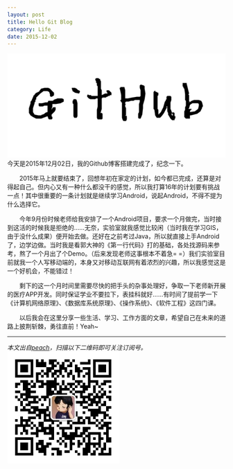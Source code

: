 ```yaml
---
layout: post
title: Hello Git Blog
category: Life
date: 2015-12-02
---
```


![Jekyll](/res/img/jeky.png)
今天是2015年12月02日，我的Github博客搭建完成了，纪念一下。

<!-- more -->
　　2015年马上就要结束了，回想年初在家定的计划，如今都已完成，还算是对得起自己。但内心又有一种什么都没干的感觉，所以我打算16年的计划要有挑战一点！其中很重要的一条计划就是继续学习Android，说起Android，不得不提为什么选择它。

　　今年9月份时候老师给我安排了一个Android项目，要求一个月做完，当时接到这活的时候我是拒绝的……无奈，实验室就我感觉比较闲（当时我在学习GIS，由于没什么成果）便开始去做。还好在之前考过Java，所以就直接上手Android了，边学边做。当时我是看郭大神的《第一行代码》打的基础，各处找源码来参考，熬了一个月出了个Demo。（后来发现老师这事根本不着急= =）我们实验室目前就我一个人写移动端的，本身又对移动互联网有着浓烈的兴趣，所以我感觉这是一个好机会，不能错过！

　　剩下的这一个月时间里需要尽快的把手头的杂事处理好，争取一下老师新开展的医疗APP开发。同时保证学业不要拉下，表挂科就好……有时间了提前学一下《计算机网络原理》、《数据库系统原理》、《操作系统》、《软件工程》这四门课。

　　以后我会在这里分享一些生活、学习、工作方面的文章，希望自己在未来的道路上披荆斩棘，勇往直前！Yeah~
<br/>

- - -
*本文出自[peach](/)，扫描以下二维码即可关注订阅号。*
![Jekyll](/res/img/two.jpg)